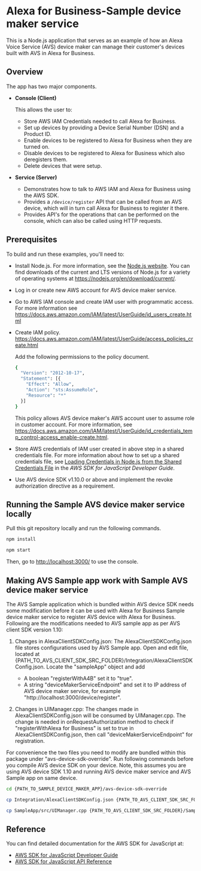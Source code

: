 # Alexa for Business-Sample device maker service

This is a Node.js application that serves as an example of how an Alexa Voice Service (AVS) device maker can
manage their customer's devices built with AVS in Alexa for Business.

## Overview

The app has two major components.

- **Console (Client)**

   This allows the user to:
    - Store AWS IAM Credentials needed to call Alexa for Business.
    - Set up devices by providing a Device Serial Number (DSN) and a Product ID.
    - Enable devices to be registered to Alexa for Business when they are turned on.
    - Disable devices to be registered to Alexa for Business which also deregisters them.
    - Delete devices that were setup.

- **Service (Server)**

    - Demonstrates how to talk to AWS IAM and Alexa for Business using the AWS SDK.
    - Provides a `/device/register` API that can be called from an AVS device, which will in turn call
    Alexa for Business to register it there.
    - Provides API's for the operations that can be performed on the console, which can also be called
    using HTTP requests.

## Prerequisites

To build and run these examples, you'll need to:

  - Install Node.js. For more information, see the [Node.js
    website](https://nodejs.org/en/). You can find downloads of the
    current and LTS versions of Node.js for a variety of operating
    systems at <https://nodejs.org/en/download/current/>.
  - Log in or create new AWS account for AVS device maker service.
  - Go to AWS IAM console and create IAM user with programmatic access.
    For more information see https://docs.aws.amazon.com/IAM/latest/UserGuide/id_users_create.html
  - Create IAM policy. https://docs.aws.amazon.com/IAM/latest/UserGuide/access_policies_create.html

    Add the following permissions to the policy document.

    ``` sh
    {
      "Version": "2012-10-17",
      "Statement": [{
        "Effect": "Allow",
        "Action": "sts:AssumeRole",
        "Resource": "*"
      }]
    }
    ```

    This policy allows AVS device maker's AWS account user to assume role in customer account. For more information,
    see https://docs.aws.amazon.com/IAM/latest/UserGuide/id_credentials_temp_control-access_enable-create.html.
  - Store AWS credentials of IAM user created in above step in a shared credentials file.
    For more information about how to set up a shared credentials file, see
    [Loading Credentials in Node.js from the Shared Credentials
    File](https://docs.aws.amazon.com/sdk-for-javascript/v2/developer-guide/loading-node-credentials-shared.html)
    in the *AWS SDK for JavaScript Developer Guide*.
  - Use AVS device SDK v1.10.0 or above and implement the revoke authorization directive as a requirement.

## Running the Sample AVS device maker service locally
Pull this git repository locally and run the following commands.

``` sh
npm install
```
``` sh
npm start
```

Then, go to <http://localhost:3000/> to use the console.

## Making AVS Sample app work with Sample AVS device maker service
The AVS Sample application which is bundled within AVS device SDK needs some modification before it can be used with
Alexa for Business Sample device maker service to register AVS device with Alexa for Business. Following are the modifications
needed to AVS sample app as per AVS client SDK version 1.10:

  1. Changes in AlexaClientSDKConfig.json: The AlexaClientSDKConfig.json file stores configurations used by AVS Sample app.
     Open and edit file, located at {PATH_TO_AVS_CLIENT_SDK_SRC_FOLDER}/Integration/AlexaClientSDKConfig.json. Locate the
     "sampleApp" object and add
       - A boolean "registerWithA4B" set it to "true".
       - A string "deviceMakerServiceEndpoint" and set it to IP address of AVS device maker service, for example
       "http://localhost:3000/device/register".

  2. Changes in UIManager.cpp: The changes made in AlexaClientSDKConfig.json will be consumed by UIManager.cpp. The change is
     needed in onRequestAuthorization method to check if "registerWithAlexa for Business" is set to true in AlexaClientSDKConfig.json,
     then call "deviceMakerServiceEndpoint" for registration.

For convenience the two files you need to modify are bundled within this package under "avs-device-sdk-override". Run following
commands before you compile AVS device SDK on your device. Note, this assumes you are using AVS device SDK 1.10 and running AVS
device maker service and AVS Sample app on same device.

``` sh
cd {PATH_TO_SAMPLE_DEVICE_MAKER_APP}/avs-device-sdk-override
```
``` sh
cp Integration/AlexaClientSDKConfig.json {PATH_TO_AVS_CLIENT_SDK_SRC_FOLDER}/Integration
```
``` sh
cp SampleApp/src/UIManager.cpp {PATH_TO_AVS_CLIENT_SDK_SRC_FOLDER}/SampleApp/src
```


## Reference

You can find detailed documentation for the AWS SDK for JavaScript at:

  - [AWS SDK for JavaScript Developer
    Guide](http://docs.aws.amazon.com/sdk-for-javascript/v2/developer-guide)
  - [AWS SDK for JavaScript API
    Reference](http://docs.aws.amazon.com/AWSJavaScriptSDK/latest/index.html)
